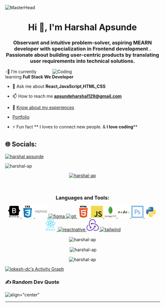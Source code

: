 ![MasterHead](https://forum-cdn.zaros.io/monthly_2021_02/Re7244a8c2d4385ccbe6e7cf8436433c3.gif.1850e856aa59c039cbf00fcf1df13706.gif)
<h1 align="center">Hi 👋, I'm Harshal Apsunde</h1>
<h3 align="center">Observant and intuitive problem-solver, aspiring MEARN developer with specialization in Frontend development . Passionate about building user-centric products by translating user requirements into technical solutions.</h3>
<img align="right" alt="Coding" width="350" src="https://i.pinimg.com/originals/8d/62/1f/8d621f66f551b6a39072473d52280ff0.gif">





-🌱 I’m currently learning **Full Stack We Developer**

- 💬 Ask me about **React,JavaScript,HTML,CSS**

- 📫 How to reach me **apsundeharshal129@gmail.com**

- 📄 <a href="https://drive.google.com/file/d/1UMb2FRf6rkk09Bqn8pYch3vacPv98Km9/view?usp=sharing"> Know about my experiences </a>

- <a href="https://drive.google.com/file/d/1UMb2FRf6rkk09Bqn8pYch3vacPv98Km9/view?usp=sharing">Portfolio </a>

- ⚡ Fun fact ** I loves to connect  new people. & **I love coding****




## 🌐 Socials:

<p align="left">
<a href="https://linkedin.com/in/harshal-apsunde-42b40b236" target="blank"><img align="center" src="https://raw.githubusercontent.com/rahuldkjain/github-profile-readme-generator/master/src/images/icons/Social/linked-in-alt.svg" alt="harshal apsunde" height="30" width="40" /></a>

</p>

<p align="left"> <img src="https://komarev.com/ghpvc/?username=harshal-ap&label=Profile%20views&color=0e75b6&style=flat" alt="harshal-ap" /> </p>


<p align="center"> <a href="https://github.com/ryo-ma/github-profile-trophy"><img src="https://github-profile-trophy.vercel.app/?username=harshal-ap" alt="harshal-ap" /></a> </p>

<p align="center"> <a href="https://twitter.com/" target="blank"><img src="https://img.shields.io/twitter/follow/?logo=twitter&style=for-the-badge" alt="" /></a> </p>

<h3 align="center">Languages and Tools:</h3>
<p align="center"> <a href="https://getbootstrap.com" target="_blank" rel="noreferrer"> <img src="https://raw.githubusercontent.com/devicons/devicon/master/icons/bootstrap/bootstrap-plain-wordmark.svg" alt="bootstrap" width="40" height="40"/> </a> <a href="https://www.w3schools.com/css/" target="_blank" rel="noreferrer"> <img src="https://raw.githubusercontent.com/devicons/devicon/master/icons/css3/css3-original-wordmark.svg" alt="css3" width="40" height="40"/> </a> <a href="https://expressjs.com" target="_blank" rel="noreferrer"> <img src="https://raw.githubusercontent.com/devicons/devicon/master/icons/express/express-original-wordmark.svg" alt="express" width="40" height="40"/> </a> <a href="https://www.figma.com/" target="_blank" rel="noreferrer"> <img src="https://www.vectorlogo.zone/logos/figma/figma-icon.svg" alt="figma" width="40" height="40"/> </a> <a href="https://git-scm.com/" target="_blank" rel="noreferrer"> <img src="https://www.vectorlogo.zone/logos/git-scm/git-scm-icon.svg" alt="git" width="40" height="40"/> </a> <a href="https://www.w3.org/html/" target="_blank" rel="noreferrer"> <img src="https://raw.githubusercontent.com/devicons/devicon/master/icons/html5/html5-original-wordmark.svg" alt="html5" width="40" height="40"/> </a> <a href="https://developer.mozilla.org/en-US/docs/Web/JavaScript" target="_blank" rel="noreferrer"> <img src="https://raw.githubusercontent.com/devicons/devicon/master/icons/javascript/javascript-original.svg" alt="javascript" width="40" height="40"/> </a> <a href="https://www.mongodb.com/" target="_blank" rel="noreferrer"> <img src="https://raw.githubusercontent.com/devicons/devicon/master/icons/mongodb/mongodb-original-wordmark.svg" alt="mongodb" width="40" height="40"/> </a> <a href="https://nodejs.org" target="_blank" rel="noreferrer"> <img src="https://raw.githubusercontent.com/devicons/devicon/master/icons/nodejs/nodejs-original-wordmark.svg" alt="nodejs" width="40" height="40"/> </a> <a href="https://www.photoshop.com/en" target="_blank" rel="noreferrer"> <img src="https://raw.githubusercontent.com/devicons/devicon/master/icons/photoshop/photoshop-line.svg" alt="photoshop" width="40" height="40"/> </a> <a href="https://www.python.org" target="_blank" rel="noreferrer"> <img src="https://raw.githubusercontent.com/devicons/devicon/master/icons/python/python-original.svg" alt="python" width="40" height="40"/> </a> <a href="https://reactjs.org/" target="_blank" rel="noreferrer"> <img src="https://raw.githubusercontent.com/devicons/devicon/master/icons/react/react-original-wordmark.svg" alt="react" width="40" height="40"/> </a> <a href="https://reactnative.dev/" target="_blank" rel="noreferrer"> <img src="https://reactnative.dev/img/header_logo.svg" alt="reactnative" width="40" height="40"/> </a> <a href="https://redux.js.org" target="_blank" rel="noreferrer"> <img src="https://raw.githubusercontent.com/devicons/devicon/master/icons/redux/redux-original.svg" alt="redux" width="40" height="40"/> </a> <a href="https://tailwindcss.com/" target="_blank" rel="noreferrer"> <img src="https://www.vectorlogo.zone/logos/tailwindcss/tailwindcss-icon.svg" alt="tailwind" width="40" height="40"/> </a> </p>


<p align="center"><img align="center" src="https://github-readme-stats.vercel.app/api/top-langs?username=harshal-ap&show_icons=true&locale=en&border_radius=2&theme=dark" alt="harshal-ap" /></p>

<p align="center">&nbsp;<img align="center" src="https://github-readme-stats.vercel.app/api?username=harshal-ap&show_icons=true&locale=en&border_radius=2&theme=dark" alt="harshal-ap" /></p>

<p align="center"><img align="center" src="https://github-readme-streak-stats.herokuapp.com/?user=harshal-ap&show_icons=true&locale=en&border_radius=2&theme=dark"" alt="harshal-ap" /></p>


<a href="https://github.com/harshal-ap/github-readme-activity-graph">
  <img alt="lokesh-dc's Activity Graph" src="https://activity-graph.herokuapp.com/graph?username=harshal-ap&bg_color=0D1117&color=5BCDEC&line=5BCDEC&point=FFFFFF&hide_border=true" />
</a>


### ✍️ Random Dev Quote
![ align="center"](https://quotes-github-readme.vercel.app/api?type=horizontal&theme=dark)

---
